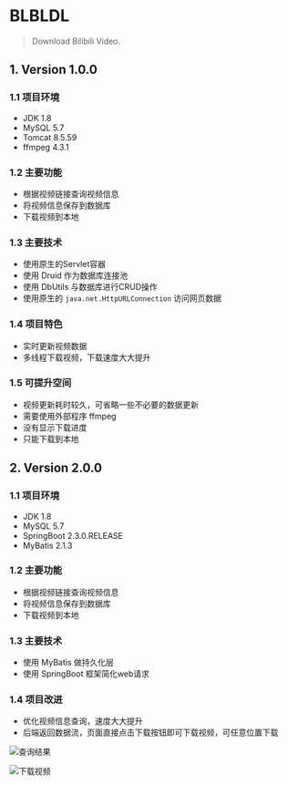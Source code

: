 # BLBLDL

> Download Bilibili Video.

## 1. Version 1.0.0

### 1.1 项目环境

+ JDK 1.8
+ MySQL 5.7
+ Tomcat 8.5.59
+ ffmpeg 4.3.1

### 1.2 主要功能

+ 根据视频链接查询视频信息
+ 将视频信息保存到数据库
+ 下载视频到本地

### 1.3 主要技术

+ 使用原生的Servlet容器
+ 使用 Druid 作为数据库连接池
+ 使用 DbUtils 与数据库进行CRUD操作
+ 使用原生的 `java.net.HttpURLConnection` 访问网页数据

### 1.4 项目特色

+ 实时更新视频数据
+ 多线程下载视频，下载速度大大提升

### 1.5 可提升空间

+ 视频更新耗时较久，可省略一些不必要的数据更新
+ 需要使用外部程序 ffmpeg
+ 没有显示下载进度
+ 只能下载到本地

## 2. Version 2.0.0

### 1.1 项目环境

+ JDK 1.8
+ MySQL 5.7
+ SpringBoot 2.3.0.RELEASE
+ MyBatis 2.1.3

### 1.2 主要功能

+ 根据视频链接查询视频信息
+ 将视频信息保存到数据库
+ 下载视频到本地

### 1.3 主要技术

+ 使用 MyBatis 做持久化层
+ 使用 SpringBoot 框架简化web请求

### 1.4 项目改进

+ 优化视频信息查询，速度大大提升
+ 后端返回数据流，页面直接点击下载按钮即可下载视频，可任意位置下载

![查询结果](https://img2020.cnblogs.com/blog/1623101/202111/1623101-20211120013517425-1804664040.png)

![下载视频](https://img2020.cnblogs.com/blog/1623101/202111/1623101-20211120013507896-163695193.png)
